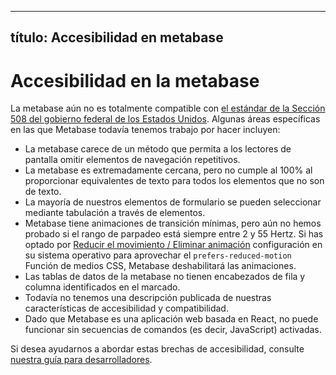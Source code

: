 ***

## título: Accesibilidad en metabase

# Accesibilidad en la metabase

La metabase aún no es totalmente compatible con [el estándar de la Sección 508 del gobierno federal de los Estados Unidos][508-accessibility]. Algunas áreas específicas en las que Metabase todavía tenemos trabajo por hacer incluyen:

*   La metabase carece de un método que permita a los lectores de pantalla omitir elementos de navegación repetitivos.
*   La metabase es extremadamente cercana, pero no cumple al 100% al proporcionar equivalentes de texto para todos los elementos que no son de texto.
*   La mayoría de nuestros elementos de formulario se pueden seleccionar mediante tabulación a través de elementos.
*   Metabase tiene animaciones de transición mínimas, pero aún no hemos probado si el rango de parpadeo está siempre entre 2 y 55 Hertz. Si has optado por [Reducir el movimiento / Eliminar animación](https://developer.mozilla.org/en-US/docs/Web/CSS/@media/prefers-reduced-motion#user_preferences) configuración en su sistema operativo para aprovechar el `prefers-reduced-motion` Función de medios CSS, Metabase deshabilitará las animaciones.
*   Las tablas de datos de la metabase no tienen encabezados de fila y columna identificados en el marcado.
*   Todavía no tenemos una descripción publicada de nuestras características de accesibilidad y compatibilidad.
*   Dado que Metabase es una aplicación web basada en React, no puede funcionar sin secuencias de comandos (es decir, JavaScript) activadas.

Si desea ayudarnos a abordar estas brechas de accesibilidad, consulte [nuestra guía para desarrolladores][developers-guide].

[508-accessibility]: https://section508.gov/

[developers-guide]: /docs/latest/developers-guide.html
